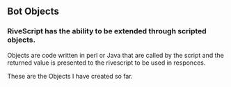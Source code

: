## Bot Objects

### RiveScript has the ability to be extended through scripted objects. 

Objects are code written in perl or Java that are called by the script and the returned value is presented to the rivescript to be used in responces.

These are the Objects I have created so far.

